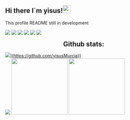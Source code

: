 ## Hi there I´m  yisus!<img src="https://media.giphy.com/media/hvRJCLFzcasrR4ia7z/giphy.gif" width="25px">

This profile README still in development

<img src="https://img.shields.io/badge/python-3670A0?style=for-the-badge&logo=python&logoColor=ffdd54"></img>
<img src="https://img.shields.io/badge/javascript-%23323330.svg?style=for-the-badge&logo=javascript&logoColor=%23F7DF1E">
<img src="https://img.shields.io/badge/java-%23ED8B00.svg?style=for-the-badge&logo=java&logoColor=white">
<img src="https://img.shields.io/badge/c++-%2300599C.svg?style=for-the-badge&logo=c%2B%2B&logoColor=white">
<img src="https://img.shields.io/badge/html5-%23E34F26.svg?style=for-the-badge&logo=html5&logoColor=white">
<img src="https://img.shields.io/badge/css3-%231572B6.svg?style=for-the-badge&logo=css3&logoColor=white">

 <h2 align="center" style="margin: 5px 10px;">Github stats:</h2>

![](https://github-readme-stats.vercel.app/api?username=yisusMurcia&show_icons=true&theme=tokyonight&hide_border=true&locale=en)](https://github.com/yisusMurcia)]<br>
![](https://github-readme-streak-stats.herokuapp.com/?user=yisusMurcia&theme=tokyonight&hide_border=false)
<img height="180em" src="https://github-readme-stats-eight-theta.vercel.app/api/top-langs/?username=yisusMurcia&layout=compact&langs_count=8&theme=tokyonight" style="border: none;"/>
<img height="180em" src="https://github-readme-streak-stats.herokuapp.com/?user=yisusMurcia&theme=tokyonight&hide_border=false"/>

</div>
 

<!--
**yisusMurcia/yisusMurcia** is a ✨ _special_ ✨ repository because its `README.md` (this file) appears on your GitHub profile.

Here are some ideas to get you started:

- 🔭 I’m currently working on ...
- 🌱 I’m currently learning ...
- 👯 I’m looking to collaborate on ...
- 🤔 I’m looking for help with ...
- 💬 Ask me about ...
- 📫 How to reach me: ...
- 😄 Pronouns: ...
- ⚡ Fun fact: ...
-->
